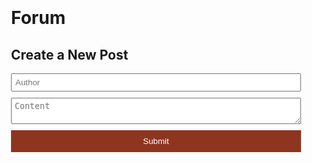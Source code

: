 <html>
<head>
  <title>Forum</title>
  <style>
    /* Container styles */
    .container {
      max-width: 800px;
      margin: 0 auto;
      padding: 20px;
    }
    /* Post styles */
    .post {
      margin-bottom: 20px;
      padding: 10px;
      background-color: #f2f2f2;
    }
    .post-title {
      font-size: 24px;
      margin: 0;
    }
    .post-author {
      font-style: italic;
      margin-top: 5px;
    }
    .post-content {
      margin-top: 10px;
    }
    .post-date {
      font-size: 12px;
      color: #888;
      margin-top: 5px;
    }
    /* Post form styles */
    .post-form {
      margin-top: 20px;
    }
    .post-form input[type="text"],
    .post-form textarea {
      width: 100%;
      margin-bottom: 10px;
      padding: 5px;
    }
    .post-form input[type="submit"] {
      background-color: #8E3520; /* Updated color */
      color: white;
      border: none;
      cursor: pointer;
      padding: 10px 20px;
      width: 100%; /* Make the submit button as wide as the container */
      box-sizing: border-box; /* Ensure the padding is included in the width */
    }
    .post-form input[type="submit"]:hover {
      background-color: #45a049;
    }
  </style>
</head>
<body>
  <div class="container">
    <h1>Forum</h1>
    <div id="posts"></div>
    <div class="post-form">
      <h2>Create a New Post</h2>
      <form id="create-post-form">
        <input type="text" name="author" placeholder="Author" required>
        <textarea name="content" placeholder="Content" required></textarea>
        <input type="submit" value="Submit">
      </form>
    </div>
  </div>

  <script>
    // Fetch and display all posts
    fetch('https://ated.duckdns.org/api/forum/')
      .then(response => response.json())
      .then(posts => {
        const postsContainer = document.getElementById('posts');
        posts.forEach(post => {
          const postElement = createPostElement(post);
          postsContainer.appendChild(postElement);
        });
      });

    // Handle form submission to create a new post
    const createPostForm = document.getElementById('create-post-form');
    createPostForm.addEventListener('submit', event => {
      event.preventDefault();

      const formData = new FormData(createPostForm);
      const post = {
        name: formData.get('author'),
        text: formData.get('content')
      };

      fetch('https://ated.duckdns.org/api/forum/create', {
        method: 'POST',
        headers: {
          'Content-Type': 'application/json'
        },
        body: JSON.stringify(post)
      })
      .then(response => response.json())
      .then(createdPost => {
        const postElement = createPostElement(createdPost);
        const postsContainer = document.getElementById('posts');
        postsContainer.appendChild(postElement);
        createPostForm.reset();
      });
    });

    // Helper function to create a post element
    function createPostElement(post) {
      const postElement = document.createElement('div');
      postElement.className = 'post';

      const titleElement = document.createElement('h2');
      titleElement.className = 'post-title';
      titleElement.textContent = post.name;
      postElement.appendChild(titleElement);

      const authorElement = document.createElement('p');
      authorElement.className = 'post-author';
      authorElement.textContent = 'Posted by ' + post.name;
      postElement.appendChild(authorElement);

      const contentElement = document.createElement('p');
      contentElement.className = 'post-content';
      contentElement.textContent = post.text;
      postElement.appendChild(contentElement);

      const dateElement = document.createElement('p');
      dateElement.className = 'post-date';
      dateElement.textContent = 'Posted on ' + new Date().toLocaleDateString();
      postElement.appendChild(dateElement);

      return postElement;
    }
  </script>
</body>
</html>
